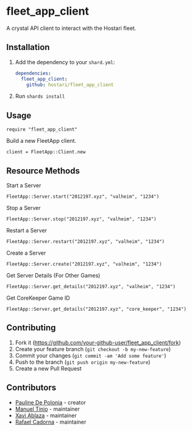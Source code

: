 # fleet_app_client

A crystal API client to interact with the Hostari fleet.

## Installation

1. Add the dependency to your `shard.yml`:

   ```yaml
   dependencies:
     fleet_app_client:
       github: hostari/fleet_app_client
   ```

2. Run `shards install`

## Usage

```crystal
require "fleet_app_client"
```

Build a new FleetApp client.

```crystal
client = FleetApp::Client.new
```

## Resource Methods

Start a Server
```crystal
FleetApp::Server.start("2012197.xyz", "valheim", "1234")
```

Stop a Server
```crystal
FleetApp::Server.stop("2012197.xyz", "valheim", "1234")
```

Restart a Server
```crystal
FleetApp::Server.restart("2012197.xyz", "valheim", "1234")
```

Create a Server
```crystal
FleetApp::Server.create("2012197.xyz", "valheim", "1234")
```

Get Server Details (For Other Games)
```crystal
FleetApp::Server.get_details("2012197.xyz", "valheim", "1234")
```

Get CoreKeeper Game ID
```crystal
FleetApp::Server.get_details("2012197.xyz", "core_keeper", "1234")
```

## Contributing

1. Fork it (<https://github.com/your-github-user/fleet_app_client/fork>)
2. Create your feature branch (`git checkout -b my-new-feature`)
3. Commit your changes (`git commit -am 'Add some feature'`)
4. Push to the branch (`git push origin my-new-feature`)
5. Create a new Pull Request

## Contributors

- [Pauline De Polonia](https://github.com/paula4230) - creator
- [Manuel Tinio](https://github.com/Weltinio) - maintainer
- [Xavi Ablaza](https://github.com/xaviablaza) - maintainer
- [Rafael Cadorna](https://github.com/jcads) - maintainer
